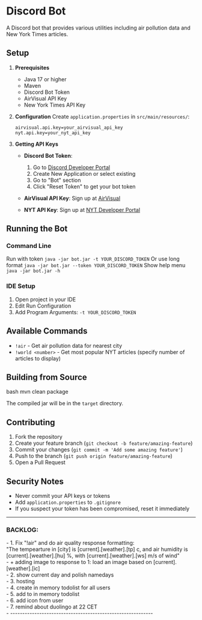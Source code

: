 # Discord Bot

A Discord bot that provides various utilities including air pollution data and New York Times articles.

## Setup

1. **Prerequisites**
   - Java 17 or higher
   - Maven
   - Discord Bot Token
   - AirVisual API Key
   - New York Times API Key

2. **Configuration**
   Create `application.properties` in `src/main/resources/`:
   ```properties
   airvisual.api.key=your_airvisual_api_key
   nyt.api.key=your_nyt_api_key
   ```

3. **Getting API Keys**
   - **Discord Bot Token**: 
     1. Go to [Discord Developer Portal](https://discord.com/developers/applications)
     2. Create New Application or select existing
     3. Go to "Bot" section
     4. Click "Reset Token" to get your bot token
   
   - **AirVisual API Key**: Sign up at [AirVisual](https://www.iqair.com/air-pollution-data-api)
   - **NYT API Key**: Sign up at [NYT Developer Portal](https://developer.nytimes.com/)

## Running the Bot

### Command Line

Run with token
`java -jar bot.jar -t YOUR_DISCORD_TOKEN`
Or use long format
`java -jar bot.jar --token YOUR_DISCORD_TOKEN`
Show help menu
`java -jar bot.jar -h`


### IDE Setup
1. Open project in your IDE
2. Edit Run Configuration
3. Add Program Arguments: `-t YOUR_DISCORD_TOKEN`

## Available Commands

- `!air` - Get air pollution data for nearest city
- `!world <number>` - Get most popular NYT articles (specify number of articles to display)

## Building from Source
 bash
 mvn clean package


The compiled jar will be in the `target` directory.

## Contributing

1. Fork the repository
2. Create your feature branch (`git checkout -b feature/amazing-feature`)
3. Commit your changes (`git commit -m 'Add some amazing feature'`)
4. Push to the branch (`git push origin feature/amazing-feature`)
5. Open a Pull Request

## Security Notes

- Never commit your API keys or tokens
- Add `application.properties` to `.gitignore`
- If you suspect your token has been compromised, reset it immediately

- ---------------------------------
<h3>BACKLOG:</h3>
- 1. Fix "!air" and do air quality response formatting: <br>
  "The tempearture in [city] is [current].[weather].[tp] c, and air humidity is  [current].[weather].[hu] %, with [current].[weather].[ws] m/s of wind"<br>
- + adding image to response to 1:  load an image based on [current].[weather].[ic] <br>
- 2. show current day and polish namedays<br>
- 3. hosting <br>
- 4. create in memory todolist for all users<br>
- 5. add to in memory todolist<br>
- 6. add icon from user<br>
- 7. remind about duolingo at 22 CET<br>
- -----------------------------------------------------------
